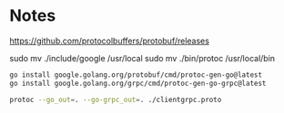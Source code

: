 # Notes


https://github.com/protocolbuffers/protobuf/releases


sudo mv ./include/google /usr/local
sudo mv ./bin/protoc /usr/local/bin

```sh
go install google.golang.org/protobuf/cmd/protoc-gen-go@latest
go install google.golang.org/grpc/cmd/protoc-gen-go-grpc@latest
```

```sh
protoc --go_out=. --go-grpc_out=. ./clientgrpc.proto
```